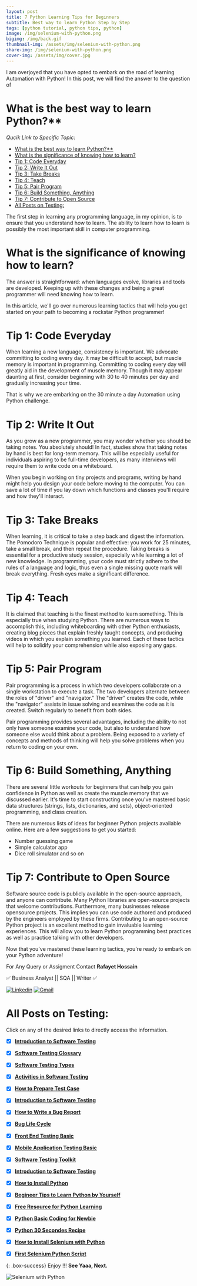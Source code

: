 ```yaml
---
layout: post
title: 7 Python Learning Tips for Beginners
subtitle: Best way to learn Python Step by Step
tags: [python tutorial, python tips, python]
image: /img/selenium-with-python.png
bigimg: /img/back.gif
thumbnail-img: /assets/img/selenium-with-python.png
share-img: /img/selenium-with-python.png
cover-img: /assets/img/cover.jpg
---
```


I am overjoyed that you have opted to embark on the road of learning Automation with Python! In this post, we will find the answer to the question of

 #  What is the best way to learn Python?**

_Qucik Link to Specific Topic:_
- [What is the best way to learn Python?**](#what-is-the-best-way-to-learn-python)
- [What is the significance of knowing how to learn?](#what-is-the-significance-of-knowing-how-to-learn)
- [Tip 1: Code Everyday](#tip-1-code-everyday)
- [Tip 2: Write It Out](#tip-2-write-it-out)
- [Tip 3: Take Breaks](#tip-3-take-breaks)
- [Tip 4: Teach](#tip-4-teach)
- [Tip 5: Pair Program](#tip-5-pair-program)
- [Tip 6: Build Something, Anything](#tip-6-build-something-anything)
- [Tip 7: Contribute to Open Source](#tip-7-contribute-to-open-source)
- [All Posts on Testing:](#all-posts-on-testing)

The first step in learning any programming language, in my opinion, is to ensure that you understand how to learn. The ability to learn how to learn is possibly the most important skill in computer programming.

# What is the significance of knowing how to learn?

The answer is straightforward: when languages evolve, libraries and tools are developed. Keeping up with these changes and being a great programmer will need knowing how to learn.

In this article, we'll go over numerous learning tactics that will help you get started on your path to becoming a rockstar Python programmer!

# Tip 1: Code Everyday

When learning a new language, consistency is important. We advocate committing to coding every day. It may be difficult to accept, but muscle memory is important in programming. Committing to coding every day will greatly aid in the development of muscle memory. Though it may appear daunting at first, consider beginning with 30 to 40 minutes per day and gradually increasing your time.

That is why we are embarking on the 30 minute a day Automation using Python challenge.

# Tip 2: Write It Out

As you grow as a new programmer, you may wonder whether you should be taking notes. You absolutely should! In fact, studies show that taking notes by hand is best for long-term memory. This will be especially useful for individuals aspiring to be full-time developers, as many interviews will require them to write code on a whiteboard.

When you begin working on tiny projects and programs, writing by hand might help you design your code before moving to the computer. You can save a lot of time if you lay down which functions and classes you'll require and how they'll interact.


# Tip 3: Take Breaks

When learning, it is critical to take a step back and digest the information. The Pomodoro Technique is popular and effective: you work for 25 minutes, take a small break, and then repeat the procedure. Taking breaks is essential for a productive study session, especially while learning a lot of new knowledge.
In programming, your code must strictly adhere to the rules of a language and logic, thus even a single missing quote mark will break everything. Fresh eyes make a significant difference.


# Tip 4: Teach

It is claimed that teaching is the finest method to learn something. This is especially true when studying Python. There are numerous ways to accomplish this, including whiteboarding with other Python enthusiasts, creating blog pieces that explain freshly taught concepts, and producing videos in which you explain something you learned. Each of these tactics will help to solidify your comprehension while also exposing any gaps.


# Tip 5: Pair Program

Pair programming is a process in which two developers collaborate on a single workstation to execute a task. The two developers alternate between the roles of "driver" and "navigator." The "driver" creates the code, while the "navigator" assists in issue solving and examines the code as it is created. Switch regularly to benefit from both sides.

Pair programming provides several advantages, including the ability to not only have someone examine your code, but also to understand how someone else would think about a problem. Being exposed to a variety of concepts and methods of thinking will help you solve problems when you return to coding on your own.

# Tip 6: Build Something, Anything

There are several little workouts for beginners that can help you gain confidence in Python as well as create the muscle memory that we discussed earlier. It's time to start constructing once you've mastered basic data structures (strings, lists, dictionaries, and sets), object-oriented programming, and class creation.

There are numerous lists of ideas for beginner Python projects available online. Here are a few suggestions to get you started:

- Number guessing game
- Simple calculator app
- Dice roll simulator and so on

# Tip 7: Contribute to Open Source

Software source code is publicly available in the open-source approach, and anyone can contribute. Many Python libraries are open-source projects that welcome contributions. Furthermore, many businesses release opensource projects. This implies you can use code authored and produced by the engineers employed by these firms.
Contributing to an open-source Python project is an excellent method to gain invaluable learning experiences. This will allow you to learn Python programming best practices as well as practice talking with other developers.

Now that you've mastered these learning tactics, you're ready to embark on your Python adventure!


For Any Query or Assigment Contact 
**Rafayet Hossain**

✅ Business Analyst || SQA || Writer ✅


[![Linkedin](https://img.shields.io/badge/-LinkedIn-blue?style=flat&logo=Linkedin&logoColor=white)](https://www.linkedin.com/in/rafayethossain/)
[![Gmail](https://img.shields.io/badge/-Gmail-c14438?style=flat&logo=Gmail&logoColor=white)](mailto:rafayet13@gmail.com)




 
# All Posts on Testing:  

Click on any of the desired links to directly access the information.

- [x]  [**Introduction to Software Testing**](https://rafayethossain.github.io/2018-08-05-Introduction-to-Software-Testing/)
- [x]  [**Software Testing Glossary**](https://rafayethossain.github.io/2018-08-12-Software-Testing-Terms-of-Glossary/)
- [x]  [**Software Testing Types**](https://rafayethossain.github.io/2018-08-22-Software-Testing-Types/)
- [x]  [**Activities in Software Testing**](https://rafayethossain.github.io/2018-09-01-Test-Activities-You-Must-Know/)
- [x]  [**How to Prepare Test Case**](https://rafayethossain.github.io/2018-09-11-How-Prepare-Test-Case/)
- [x]  [**Introduction to Software Testing**](https://rafayethossain.github.io/2018-08-05-Introduction-to-Software-Testing/)
- [x]  [**How to Write a Bug Report**](https://rafayethossain.github.io/2018-09-20-How-to-Write-a-Bug-Report/)
- [x]  [**Bug Life Cycle**](https://rafayethossain.github.io/2018-09-23-Life-Cycle-of-a-Bug/)
- [x]  [**Front End Testing Basic**](https://rafayethossain.github.io/2018-09-30-Basic-GUI-Testing/)
- [x]  [**Mobile Application Testing Basic**](https://rafayethossain.github.io/2018-10-05-Mobile-App-Testing-Basic/)
- [x]  [**Software Testing Toolkit**](https://rafayethossain.github.io/2018-10-10-Software-Testing-Toolkit/)
- [x]  [**Introduction to Software Testing**](https://rafayethossain.github.io/2018-08-05-Introduction-to-Software-Testing/)
- [x]  [**How to Install Python**](https://rafayethossain.github.io/2018-12-31-how-install-python-on-windows/)
- [x]  [**Begineer Tips to Learn Python by Yourself**](https://rafayethossain.github.io/2019-01-03-Beginner-Tips-for-Learning-Python/)
- [x]  [**Free Resource for Python Learning**](https://rafayethossain.github.io/2019-01-04-Python-Resource-Books-and-Recipe/)
- [x]  [**Python Basic Coding for Newbie**](https://rafayethossain.github.io/2019-01-05-Basic-Python-Coding/)
- [x]  [**Python 30 Secondes Recipe**](https://rafayethossain.github.io/2019-01-07-Python-Easy-Trick-Collected/)
- [x]  [**How to Install Selenium with Python**](https://rafayethossain.github.io/2019-01-08-How-To-Install-Selenum-Python-Webdriver/)
- [x]  [**First Selenium Python Script**](https://rafayethossain.github.io/2019-01-09-My-First-Python-Selenium-Script/)



{: .box-success}
Enjoy !!!
**See Yaaa, Next.**

![Selenium with Python](/assets/img/selenium-with-python.png "Selenium with Python")
